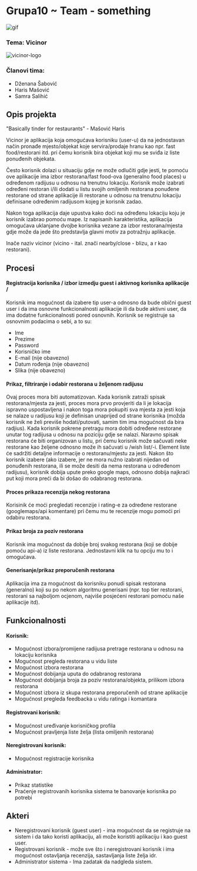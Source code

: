 ﻿# Grupa10 ~ Team - something


![gif](https://media.giphy.com/media/l41YzQX6Zf3YgT4Ri/giphy.gif)


### Tema: Vicinor

![vicinor-logo](https://user-images.githubusercontent.com/37186899/37522627-c259062e-2924-11e8-9f06-1c6eb6394c94.png)

### Članovi tima:
- Dženana Šabović
- Haris Mašović 
- Samra Salihić

## Opis projekta

"Basically tinder for restaurants" - Mašović Haris

Vicinor je aplikacija koja omogućava korisniku (user-u) da na jednostavan način pronađe mjesto/objekat koje servira/prodaje hranu kao npr. fast food/restorani itd. pri čemu korisnik bira objekat koji mu se sviđa iz liste ponuđenih objekata.

Često korisnik dolazi u situaciju gdje ne može odlučiti gdje jesti, te pomoću ove aplikacije ima izbor restorana/fast food-ova (generalno food places) u određenom radijusu u odnosu na trenutnu lokaciju. Korisnik može izabrati određeni restoran i/ili dodati u listu svojih omiljenih restorana ponuđene restorane od strane aplikacije ili restorane u odnosu na trenutnu lokaciju definisane određenim radijusom kojeg je korisnik zadao. 

Nakon toga aplikacija daje upustva kako doći na određenu lokaciju koju je korisnik izabrao pomoću mape. Iz napisanih karakteristika, aplikacija omogućava uklanjane dvojbe korisnika vezane za izbor restorana/mjesta gdje može da jede što predstavlja glavni motiv za potražnju aplikacije.

Inače naziv vicinor (vicino - ital. znači nearby/close - blizu, a r kao restorani).

## Procesi

#### Registracija korisnika / izbor izmedju guest i aktivnog korisnika aplikacije /
Korisnik ima mogućnost da izabere tip user-a odnosno da bude obični guest user i da ima osnovne funkcionalnosti aplikacije ili da bude aktivni user, da ima dodatne funkcionalnosti pored osnovnih. 
Korisnik se registruje sa osnovnim podacima o sebi, a to su:
* Ime
* Prezime
* Password
* Korisničko ime 
* E-mail (nije obavezno)
* Datum rođenja (nije obavezno)
* Slika (nije obavezno)

#### Prikaz, filtriranje i odabir restorana u željenom radijusu
Ovaj proces mora biti automatizovan. Kada korisnik zatraži spisak restorana/mjesta za jesti, proces mora prvo provjeriti da li je lokacija ispravno uspostavljena i nakon toga mora pokupiti sva mjesta za jesti koja se nalaze u radijusu koji je definisan unaprijed od strane korisnika (možda korisnik ne želi previše hodati/putovati, samim tim ima mogućnost da bira radjius).
Kada korisnik pokrene pretragu mora dobiti određene restorane unutar tog radijusa u odnosu na poziciju gdje se nalazi. Naravno spisak restorana će biti organizovan u listu, pri čemu korisnik može sačuvati neke restorane kao željene odnosno može ih sačuvati u /wish list/-i. Element liste će sadržiti detaljne informacije o restoranu/mjestu za jesti. Nakon što korisnik izabere (ako izabere, jer ne mora nužno izabrati nijedan od ponuđenih restorana, ili se može desiti da nema restorana u određenom radijusu), korisnik dobija upute preko google maps, odnosno dobija najkraći put koji mora preći da bi došao do odabranog restorana.

#### Proces prikaza recenzija nekog restorana
Korisinik će moći pregledati recenzije i rating-e za određene restorane (googlemaps/api komentare) pri čemu mu te recenzije mogu pomoći pri odabiru restorana. 

#### Prikaz broja za poziv restorana
Korisnik ima mogućnost da dobije broj svakog restorana (koji se dobije pomoću api-a) iz liste restorana. Jednostavni klik na tu opciju mu to i omogućava.

#### Generisanje/prikaz preporučenih restorana
Aplikacija ima za mogućnost da korisniku ponudi spisak restorana (generalno) koji su po nekom algoritmu generisani (npr. top tier restorani, restorani sa najboljom ocjenom, najviše posjećeni restorani pomoću naše aplikacije itd).


## Funkcionalnosti

#### Korisnik:
* Mogućnost izbora/promijene radijusa pretrage restorana u odnosu na lokaciju korisnika
* Mogućnost pregleda restorana u vidu liste
* Mogućnost izbora restorana
* Mogućnost dobijanja uputa do odabranog restorana
* Mogućnost dobijanja broja za poziv restorana/objekta, prilikom izbora restorana
* Mogućnost izbora iz skupa restorana preporučenih od strane aplikacije
* Mogućnost pregleda feedbacka u vidu ratinga i komantara

#### Registrovani korisnik:
* Mogućnost uređivanje korisničkog profila
* Mogućnost pravljenja liste želja (lista omiljenih restorana)

#### Neregistrovani korisnik: 
* Mogućnost registracije korisnika

#### Administrator:
* Prikaz statistike
* Praćenje registrovanih korisnika sistema te banovanje korisnika po potrebi

## Akteri

- Neregistrovani korisnik (guest user) - ima mogućnost da se registruje na sistem i da tako koristi aplikaciju, ali može koristiti aplikaciju i kao guest user.
- Registrovani korisnik - može sve što i neregistrovani korisnik i ima mogućnost ostavljanja recenzija, sastavljanja liste želja idr. 
- Administrator sistema - Ima zadatak da nadgleda sistem.
